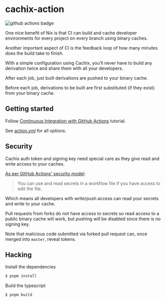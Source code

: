 # cachix-action

![github actions badge](https://github.com/cachix/cachix-action/workflows/cachix-action%20test/badge.svg)

One nice benefit of Nix is that CI can build and cache developer environments for every project on every branch using binary caches.

Another important aspect of CI is the feedback loop of how many minutes does the build take to finish.

With a simple configuration using Cachix, you’ll never have to build any derivation twice and share them with all your developers.

After each job, just built derivations are pushed to your binary cache.

Before each job, derivations to be built are first substituted (if they exist) from your binary cache.

## Getting started

Follow [Continuous Integration with GitHub Actions](https://nix.dev/tutorials/nixos/continuous-integration-github-actions) tutorial.

See [action.yml](action.yml) for all options.

## Security

Cachix auth token and signing key need special care as they give read and write access to your caches.

[As per GitHub Actions' security model](https://docs.github.com/en/actions/security-guides/using-secrets-in-github-actions#accessing-your-secrets):

> You can use and read secrets in a workflow file if you have access to edit the file.

Which means all developers with write/push access can read your secrets and write to your cache.

Pull requests from forks do not have access to secrets so read access to a public binary cache will work,
but pushing will be disabled since there is no signing key.

Note that malicious code submitted via forked pull request can, once merged into `master`, reveal tokens.

## Hacking

Install the dependencies

```bash
$ pnpm install
```

Build the typescript

```bash
$ pnpm build
```
